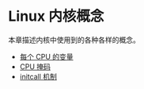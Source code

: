 # Linux 内核概念

本章描述内核中使用到的各种各样的概念。

* [每个 CPU 的变量](http://0xax.gitbooks.io/linux-insides/content/Concepts/per-cpu.html)
* [CPU 掩码](http://0xax.gitbooks.io/linux-insides/content/Concepts/cpumask.html)
* [initcall 机制](https://0xax.gitbooks.io/linux-insides/content/Concepts/initcall.html)
